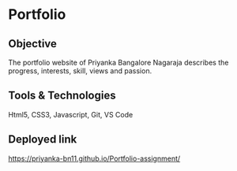 
# Portfolio

## Objective
The portfolio website of Priyanka Bangalore Nagaraja describes the progress, interests, skill, views and passion.

## Tools & Technologies
Html5, CSS3, Javascript, Git, VS Code

## Deployed link
https://priyanka-bn11.github.io/Portfolio-assignment/